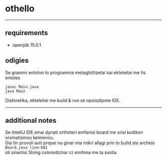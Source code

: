 # othello
------
## requirements
- openjdk 15.0.1

## odigies
Se grammi entolon to programma
metaglottizetai kai ekteleitai me tis entoles

```
javac Main.java
java Main
```

Diaforetika, ekteleitai me build & run
se opoiodipote IDE.

------
## additional notes
Se IntelliJ IDE einai dynati orthoteri emfanisi board me xrisi kodikon xromatismou keimenou.  
Gia tin provoli auti prepei na ginei mia mikri allagi prin to build sto archeio `Board.java line:681`  
sti sinartisi String colored(char c) simfona me ta sxolia.  
